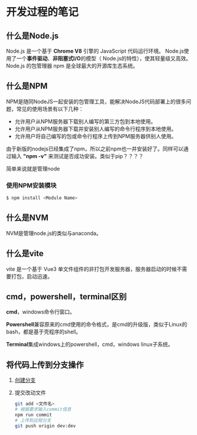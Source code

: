 # 开发过程的笔记

## 什么是Node.js

Node.js 是一个基于 **Chrome V8** 引擎的 JavaScript 代码运行环境。 Node.js使用了一个**事件驱动**、**非阻塞式I/O**的模型（ Node.js的特性），使其轻量级又高效。 Node.js 的包管理器 npm 是全球最大的开源库生态系统。

## 什么是NPM

NPM是随同NodeJS一起安装的包管理工具，能解决NodeJS代码部署上的很多问题，常见的使用场景有以下几种：

- 允许用户从NPM服务器下载别人编写的第三方包到本地使用。
- 允许用户从NPM服务器下载并安装别人编写的命令行程序到本地使用。
- 允许用户将自己编写的包或命令行程序上传到NPM服务器供别人使用。

由于新版的nodejs已经集成了npm，所以之前npm也一并安装好了。同样可以通过输入 **"npm -v"** 来测试是否成功安装。类似于pip？？？？

简单来说就是管理node

### 使用NPM安装模块

```sh
$ npm install <Module Name>
```

## 什么是NVM

NVM是管理node.js的类似与anaconda。

## 什么是vite

vite 是一个基于 Vue3 单文件组件的非打包开发服务器，服务器启动的时候不需要打包，启动迅速。

## cmd，powershell，terminal区别

**cmd**，windows命令行窗口。

**Powershell**兼容原来的cmd使用的命令格式，是cmd的升级版，类似于Linux的bash，都是基于壳程序的shell。

**Terminal**集成windows上的powershell，cmd，windows linux子系统。

## 将代码上传到分支操作

1. [创建分支](git_use.md)

2. 提交改动文件

   ```sh
   git add <文件名>
   # 根据要求输入commit信息
   npm run commit
   # 上传到远程分支
   git push origin dev:dev
   ```
